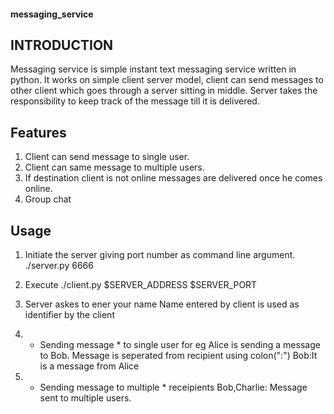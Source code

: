 #### messaging_service

## INTRODUCTION
Messaging service is simple instant text messaging service written in python. It works on simple client server model, client can
send messages to other client which goes through a server sitting in middle. Server takes the responsibility to keep track of the
message till it is delivered.

## Features
1) Client can send message to single user.
2) Client can same message to multiple users.
3) If destination client is not online messages are delivered once he comes online.
4) Group chat

## Usage
1) Initiate the server giving port number as command line argument.
   ./server.py 6666
   
2) Execute ./client.py $SERVER_ADDRESS $SERVER_PORT
3) Server askes to ener your name
   Name entered by client is used as identifier by the client
4) * Sending message * to single user for eg Alice is sending a message to Bob. Message is seperated from recipient using colon(":")
  Bob:It is a message from Alice
  
5)  * Sending message to multiple * receipients
  Bob,Charlie: Message sent to multiple users.
